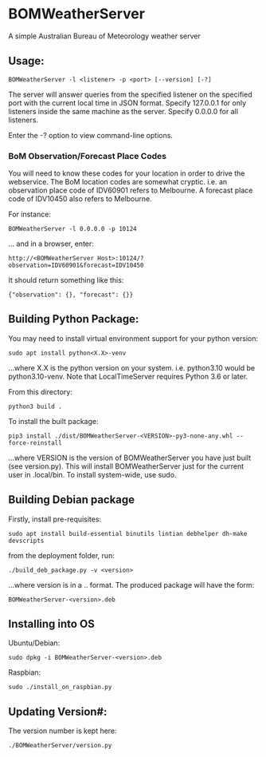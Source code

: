 # BOMWeatherServer
A simple Australian Bureau of Meteorology weather server

## Usage:

    BOMWeatherServer -l <listener> -p <port> [--version] [-?]

The server will answer queries from the specified listener on the specified port with the current local time in JSON format.
Specify 127.0.0.1 for only listeners inside the same machine as the server.
Specify 0.0.0.0 for all listeners.

Enter the -? option to view command-line options.

### BoM Observation/Forecast Place Codes

You will need to know these codes for your location in order to drive the webservice.
The BoM location codes are somewhat cryptic.
i.e. an observation place code of IDV60901 refers to Melbourne.
A forecast place code of IDV10450 also refers to Melbourne.

For instance:

    BOMWeatherServer -l 0.0.0.0 -p 10124

... and in a browser, enter:

    http://<BOMWeatherServer Host>:10124/?observation=IDV60901&forecast=IDV10450

It should return something like this:

    {"observation": {}, "forecast": {}}

## Building Python Package:

You may need to install virtual environment support for your python version:

    sudo apt install python<X.X>-venv

...where X.X is the python version on your system.
i.e. python3.10 would be python3.10-venv.
Note that LocalTimeServer requires Python 3.6 or later.

From this directory:

    python3 build .

To install the built package:

    pip3 install ./dist/BOMWeatherServer-<VERSION>-py3-none-any.whl --force-reinstall

...where VERSION is the version of BOMWeatherServer you have just built (see version.py).
This will install BOMWeatherServer just for the current user in .local/bin.
To install system-wide, use sudo.

## Building Debian package

Firstly, install pre-requisites:

    sudo apt install build-essential binutils lintian debhelper dh-make devscripts

from the deployment folder, run:

    ./build_deb_package.py -v <version>

...where version is in a <major>.<minor>.<maintenance> format.
The produced package will have the form:

    BOMWeatherServer-<version>.deb

## Installing into OS

Ubuntu/Debian:

    sudo dpkg -i BOMWeatherServer-<version>.deb

Raspbian:

    sudo ./install_on_raspbian.py

## Updating Version#:

The version number is kept here:

    ./BOMWeatherServer/version.py
